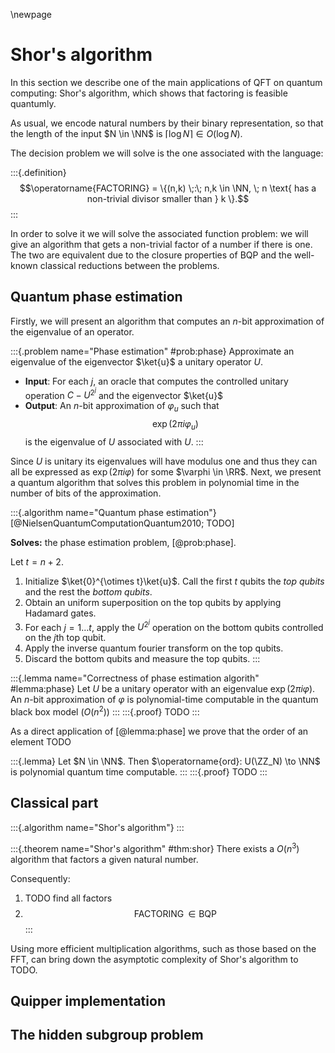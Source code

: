 \newpage

# Shor's algorithm

In this section we describe one of the main applications of QFT on quantum computing: Shor's algorithm, which shows that factoring is feasible quantumly.

As usual, we encode natural numbers by their binary representation, so that the length of the input $N \in \NN$ is $\lceil \log N\rceil \in O(\log N)$.

The decision problem we will solve is the one associated with the language:

:::{.definition}
$$\operatorname{FACTORING} = \{(n,k) \;:\; n,k \in \NN, \; n \text{ has a non-trivial divisor smaller than } k \}.$$
:::

In order to solve it we will solve the associated function problem: we will give an algorithm that gets a non-trivial factor of a number if there is one. The two are equivalent due to the closure properties of $\mathsf{BQP}$ and the well-known classical reductions between the problems.


## Quantum phase estimation

Firstly, we will present an algorithm that computes an $n$-bit approximation of the eigenvalue of an operator.

:::{.problem name="Phase estimation" #prob:phase}
Approximate an eigenvalue of the eigenvector $\ket{u}$ a unitary operator $U$.

- **Input**: For each $j$, 
  an oracle that computes the controlled unitary operation $C-U^{2^j}$ and the eigenvector $\ket{u}$
- **Output**: An $n$-bit approximation of $\varphi_u$ such that $$\exp(2\pi i \varphi_u)$$ 
  is the eigenvalue of $U$ associated with $U$.
:::

Since $U$ is unitary its eigenvalues will have modulus one and thus they can all be expressed as $\exp(2\pi i \varphi)$ for some $\varphi \in \RR$.
Next, we present a quantum algorithm that solves this problem in polynomial time in the number of bits of the approximation.

:::{.algorithm name="Quantum phase estimation"}
[@NielsenQuantumComputationQuantum2010; TODO]

**Solves:** the phase estimation problem, [@prob:phase].

Let $t = n + 2$.

1. Initialize $\ket{0}^{\otimes t}\ket{u}$. Call the first $t$ qubits the *top qubits* and the rest the *bottom qubits*.
2. Obtain an uniform superposition on the top qubits by applying Hadamard gates.
3. For each $j = 1 \dots t$, apply the $U^{2^j}$ operation on the bottom qubits controlled on the $j$th top qubit.
4. Apply the inverse quantum fourier transform on the top qubits.
5. Discard the bottom qubits and measure the top qubits.
:::

:::{.lemma name="Correctness of phase estimation algorith" #lemma:phase}
Let $U$ be a unitary operator with an eigenvalue $\exp(2\pi i \varphi)$.
An $n$-bit approximation of $\varphi$ is polynomial-time computable in the quantum black box model ($O(n^2)$)
:::
:::{.proof}
TODO
:::

As a direct application of [@lemma:phase] we prove that the order of an element TODO

:::{.lemma}
Let $N \in \NN$. Then $\operatorname{ord}: U(\ZZ_N) \to \NN$ is polynomial quantum time computable.
:::
:::{.proof}
TODO
:::

## Classical part

:::{.algorithm name="Shor's algorithm"}
:::


:::{.theorem name="Shor's algorithm" #thm:shor}
There exists a $O(n^3)$ algorithm that factors a given natural number.

Consequently:

1. TODO find all factors
2. $$\operatorname{FACTORING} \in \mathsf{BQP}$$
:::

Using more efficient multiplication algorithms, such as those based on the FFT, can bring down the asymptotic complexity of Shor's algorithm to TODO.

## Quipper implementation


## The hidden subgroup problem
